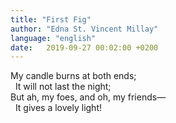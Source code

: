 ```yaml
---
title: "First Fig"
author: "Edna St. Vincent Millay"
language: "english"
date:   2019-09-27 00:02:00 +0200
---
```

My candle burns at both ends;  
&nbsp;&nbsp;It will not last the night;  
But ah, my foes, and oh, my friends—  
&nbsp;&nbsp;It gives a lovely light!  